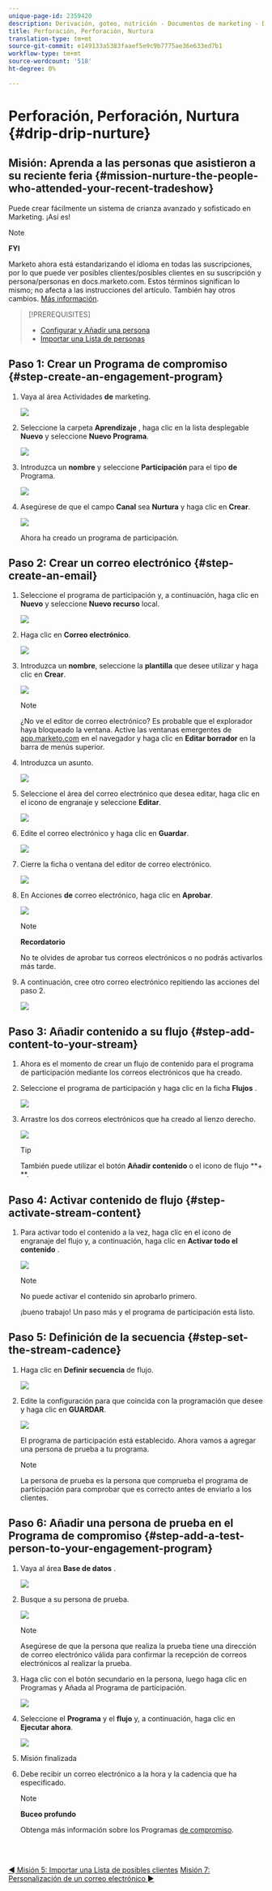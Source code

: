 ```yaml
---
unique-page-id: 2359420
description: Derivación, goteo, nutrición - Documentos de marketing - Documentación del producto
title: Perforación, Perforación, Nurtura
translation-type: tm+mt
source-git-commit: e149133a5383faaef5e9c9b7775ae36e633ed7b1
workflow-type: tm+mt
source-wordcount: '518'
ht-degree: 0%

---
```



# Perforación, Perforación, Nurtura {#drip-drip-nurture}

## Misión: Aprenda a las personas que asistieron a su reciente feria {#mission-nurture-the-people-who-attended-your-recent-tradeshow}

Puede crear fácilmente un sistema de crianza avanzado y sofisticado en Marketing. ¡Así es!

>[!NOTE]
>
>**FYI**
>
>Marketo ahora está estandarizando el idioma en todas las suscripciones, por lo que puede ver posibles clientes/posibles clientes en su suscripción y persona/personas en docs.marketo.com. Estos términos significan lo mismo; no afecta a las instrucciones del artículo. También hay otros cambios. [Más información](http://docs.marketo.com/display/DOCS/Updates+to+Marketo+Terminology).

>[!PREREQUISITES]
>
>* [Configurar y Añadir una persona](get-set-up-and-add-a-person.md)
>* [Importar una Lista de personas](import-a-list-of-people.md)

>



## Paso 1: Crear un Programa de compromiso {#step-create-an-engagement-program}

1. Vaya al área Actividades **de** marketing.

   ![](assets/one-3.png)

1. Seleccione la carpeta **Aprendizaje** , haga clic en la lista desplegable **Nuevo** y seleccione **Nuevo Programa**.

   ![](assets/two-4.png)

1. Introduzca un **nombre** y seleccione **Participación** para el tipo **de** Programa.

   ![](assets/three-3.png)

1. Asegúrese de que el campo **Canal** sea **Nurtura** y haga clic en **Crear**.

   ![](assets/four-2.png)

   Ahora ha creado un programa de participación.

## Paso 2: Crear un correo electrónico {#step-create-an-email}

1. Seleccione el programa de participación y, a continuación, haga clic en **Nuevo** y seleccione **Nuevo recurso** local.

   ![](assets/five-3.png)

1. Haga clic en **Correo electrónico**.

   ![](assets/six-3.png)

1. Introduzca un **nombre**, seleccione la **plantilla** que desee utilizar y haga clic en **Crear**.

   ![](assets/seven-4.png)

   >[!NOTE]
   >
   >¿No ve el editor de correo electrónico? Es probable que el explorador haya bloqueado la ventana. Active las ventanas emergentes de [app.marketo.com](http://app.marketo.com) en el navegador y haga clic en **Editar borrador** en la barra de menús superior.

1. Introduzca un asunto.

   ![](assets/eight-2.png)

1. Seleccione el área del correo electrónico que desea editar, haga clic en el icono de engranaje y seleccione **Editar**.

   ![](assets/nine-1.png)

1. Edite el correo electrónico y haga clic en **Guardar**.

   ![](assets/ten-3.png)

1. Cierre la ficha o ventana del editor de correo electrónico.

   ![](assets/eleven-3.png)

1. En Acciones **de** correo electrónico, haga clic en **Aprobar**.

   ![](assets/twelve-2.png)

   >[!NOTE]
   >
   >**Recordatorio**
   >
   >
   >No te olvides de aprobar tus correos electrónicos o no podrás activarlos más tarde.

1. A continuación, cree otro correo electrónico repitiendo las acciones del paso 2.

   ![](assets/thirteen-2.png)

## Paso 3: Añadir contenido a su flujo {#step-add-content-to-your-stream}

1. Ahora es el momento de crear un flujo de contenido para el programa de participación mediante los correos electrónicos que ha creado.
1. Seleccione el programa de participación y haga clic en la ficha **Flujos** .

   ![](assets/fourteen-2.png)

1. Arrastre los dos correos electrónicos que ha creado al lienzo derecho.

   ![](assets/fifteen-2.png)

   >[!TIP]
   >
   >También puede utilizar el botón **Añadir contenido** o el icono de flujo **+ **.

## Paso 4: Activar contenido de flujo {#step-activate-stream-content}

1. Para activar todo el contenido a la vez, haga clic en el icono de engranaje del flujo y, a continuación, haga clic en **Activar todo el contenido** .

   ![](assets/image2014-9-24-12-3a48-3a28.png)

   >[!NOTE]
   >
   >No puede activar el contenido sin aprobarlo primero.

   ¡bueno trabajo! Un paso más y el programa de participación está listo.

## Paso 5: Definición de la secuencia {#step-set-the-stream-cadence}

1. Haga clic en **Definir secuencia** de flujo.

   ![](assets/seventeen.png)

1. Edite la configuración para que coincida con la programación que desee y haga clic en **GUARDAR**.

   ![](assets/image2014-9-24-12-3a49-3a5.png)

   El programa de participación está establecido. Ahora vamos a agregar una persona de prueba a tu programa.

   >[!NOTE]
   >
   >La persona de prueba es la persona que comprueba el programa de participación para comprobar que es correcto antes de enviarlo a los clientes.

## Paso 6: Añadir una persona de prueba en el Programa de compromiso {#step-add-a-test-person-to-your-engagement-program}

1. Vaya al área **Base de datos** .

   ![](assets/nineteen-1.png)

1. Busque a su persona de prueba.

   ![](assets/twenty-1.png)

   >[!NOTE]
   >
   >Asegúrese de que la persona que realiza la prueba tiene una dirección de correo electrónico válida para confirmar la recepción de correos electrónicos al realizar la prueba.

1. Haga clic con el botón secundario en la persona, luego haga clic en Programas y Añada al Programa de participación.

   ![](assets/twenty-one.png)

1. Seleccione el **Programa** y el **flujo** y, a continuación, haga clic en **Ejecutar ahora**.

   ![](assets/twenty-two.png)

1. Misión finalizada
1. Debe recibir un correo electrónico a la hora y la cadencia que ha especificado.

   >[!NOTE]
   >
   >**Buceo profundo**
   >
   >
   >Obtenga más información sobre los Programas [de compromiso](http://docs.marketo.com/display/docs/drip+nurturing).

<br> 

[◄ Misión 5: Importar una Lista de posibles clientes](import-a-list-of-people.md) [Misión 7: Personalización de un correo electrónico ►](personalize-an-email.md)